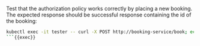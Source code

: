 Test that the authorization policy works correctly by placing a new booking.
The expected response should be successful response containing the id of the booking:

```bash
kubectl exec -it tester -- curl -X POST http://booking-service/book; echo;
```{{exec}}